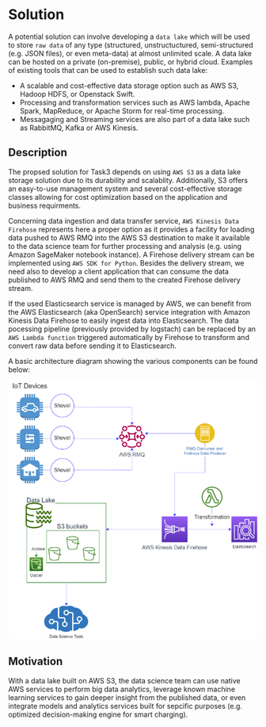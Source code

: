 Solution
========
A potential solution can involve developing a `data lake` which will be used to store `raw data` of any type (structured, unstructuctured, semi-structured (e.g. JSON files), or even meta-data) at almost unlimited scale. A data lake can be hosted on a private (on-premise), public, or hybrid  cloud. 
Examples of existing tools that can be used to establish such data lake:
* A scalable and cost-effective data storage option such as AWS S3, Hadoop HDFS, or Openstack Swift. 
* Processing and transformation services such as AWS lambda, Apache Spark, MapReduce, or Apache Storm for real-time processing.
* Messagaging and Streaming services are also part of a data lake such as RabbitMQ, Kafka or AWS Kinesis. 

Description
-----------
The propsed solution for Task3 depends on using `AWS S3` as a data lake storage solution due to its durability and  scalablity. Additionally, S3 offers an easy-to-use management system and several cost-effective storage classes allowing for cost optimization based on the application and business requirments.

Concerning data ingestion and data transfer service, `AWS Kinesis Data Firehose` represents here a proper option as it provides a facility for loading data pushed to AWS RMQ into the AWS S3 destination to make it available to the data science team for further processing and analysis (e.g. using Amazon SageMaker notebook instance). A Firehose delivery stream can be implemented using `AWS SDK for Python`. Besides the delivery stream, we need also to develop a client application that can consume the data published to AWS RMQ and send them to the created Firehose delivery stream. 

If the used Elasticsearch service is managed by AWS, we can benefit from the AWS Elasticsearch (aka OpenSearch) service integration with Amazon Kinesis Data Firehose to easily ingest data into Elasticsearch. The data pocessing pipeline (previously provided by logstach) can be replaced by an `AWS Lambda function` triggered automatically by Firehose to transform and convert raw data before sending it to Elasticsearch. 

A basic architecture diagram showing the various components can be found below:

![Basic architecture diagram](IoT.png)



Motivation
----------
With a data lake built on AWS S3, the data science team can use native AWS services to perform big data analytics, leverage known machine learning services to gain deeper insight from the published data, or even integrate models and analytics services built for sepcific purposes (e.g. optimized decision-making engine for smart charging). 